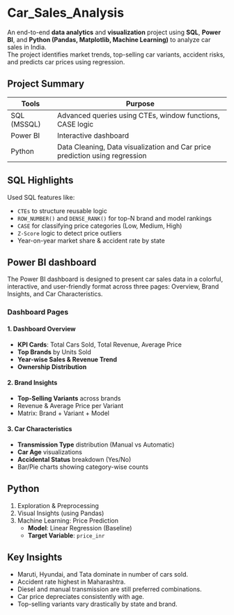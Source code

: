 # Car_Sales_Analysis

An end-to-end **data analytics** and **visualization** project using **SQL**, **Power BI**, and **Python (Pandas, Matplotlib, Machine Learning)** to analyze car sales in India.  
The project identifies market trends, top-selling car variants, accident risks, and predicts car prices using regression.

## Project Summary

|      Tools        |                       Purpose                                               |
|-------------------|-----------------------------------------------------------------------------|
|  SQL (MSSQL)      | Advanced queries using CTEs, window functions, CASE logic                   |
|  Power BI         | Interactive dashboard                                                       |
|  Python           | Data Cleaning, Data visualization and Car price prediction using regression |                                           

## SQL Highlights

Used SQL features like:
- `CTEs` to structure reusable logic  
- `ROW_NUMBER()` and `DENSE_RANK()` for top-N brand and model rankings  
- `CASE` for classifying price categories (Low, Medium, High)  
- `Z-Score` logic to detect price outliers  
- Year-on-year market share & accident rate by state

## Power BI dashboard

The Power BI dashboard is designed to present car sales data in a colorful, interactive, and user-friendly format across three pages: Overview, Brand Insights, and Car Characteristics.

### Dashboard Pages

####  **1. Dashboard Overview**
-  **KPI Cards**: Total Cars Sold, Total Revenue, Average Price
-  **Top Brands** by Units Sold
-  **Year-wise Sales & Revenue Trend**
-  **Ownership Distribution**

####  **2. Brand Insights**
-  **Top-Selling Variants** across brands
-  Revenue & Average Price per Variant
-  Matrix: Brand + Variant + Model

####  **3. Car Characteristics**
-  **Transmission Type** distribution (Manual vs Automatic)
-  **Car Age** visualizations
-  **Accidental Status** breakdown (Yes/No)
-  Bar/Pie charts showing category-wise counts

## Python 

1. Exploration & Preprocessing
2. Visual Insights (using Pandas)
3. Machine Learning: Price Prediction
     - **Model**: Linear Regression (Baseline)
     - **Target Variable**: `price_inr`
       
##  Key Insights

-  Maruti, Hyundai, and Tata dominate in number of cars sold.
-  Accident rate highest in Maharashtra.
-  Diesel and manual transmission are still preferred combinations.
-  Car price depreciates consistently with age.
-  Top-selling variants vary drastically by state and brand.









